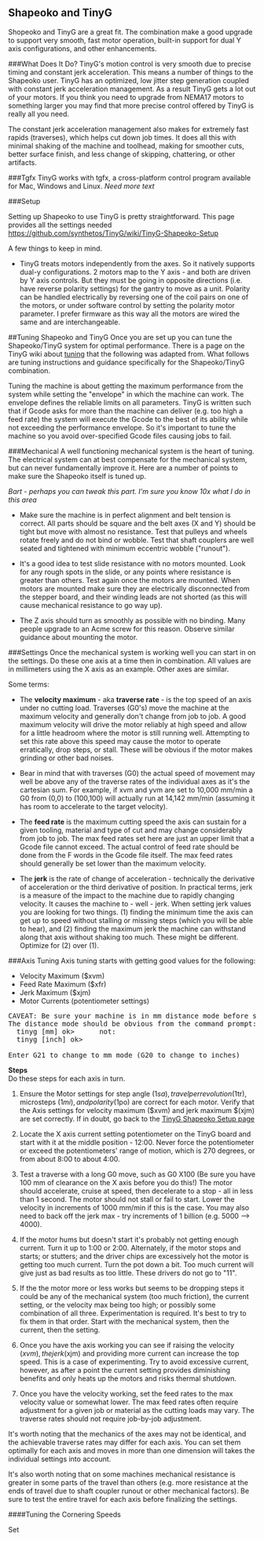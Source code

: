 ## Shapeoko and TinyG
Shopeoko and TinyG are a great fit. The combination make a good upgrade to support very smooth, fast motor operation, built-in support for dual Y axis configurations, and other enhancements. 

###What Does It Do?
TinyG's motion control is very smooth due to precise timing and constant jerk acceleration. This means a number of things to the Shapeoko user. TinyG has an optimized, low jitter step generation coupled with constant jerk acceleration management. As a result TinyG gets a lot out of your motors. If you think you need to upgrade from NEMA17 motors to something larger you may find that more precise control offered by TinyG is really all you need.

The constant jerk acceleration management also makes for extremely fast rapids (traverses), which helps cut down job times. It does all this with minimal shaking of the machine and toolhead, making for smoother cuts, better surface finish, and less change of skipping, chattering, or other artifacts.

<Insert video here>

###Tgfx
TinyG works with tgfx, a cross-platform control program available for Mac, Windows and Linux. 
_Need more text_

###Setup

Setting up Shapeoko to use TinyG is pretty straightforward. This page provides all the settings needed
https://github.com/synthetos/TinyG/wiki/TinyG-Shapeoko-Setup

A few things to keep in mind.

* TinyG treats motors independently from the axes. So it natively supports dual-y configurations. 2 motors map to the Y axis - and both are driven by Y axis controls. But they must be going in opposite directions (i.e. have reverse polarity settings) for the gantry to move as a unit. Polarity can be handled electrically by reversing one of the coil pairs on one of the motors, or under software control by setting the polarity motor parameter. I prefer firmware as this way all the motors are wired the same and are interchangeable.

##Tuning Shapeoko and TinyG
Once you are set up you can tune the Shapeoko/TinyG system for optimal performance. There is a page on the TinyG wiki about [tuning](https://github.com/synthetos/TinyG/wiki/TinyG-Tuning) that the following was adapted from. What follows are tuning instructions and guidance specifically for the Shapeoko/TinyG combination.

Tuning the machine is about getting the maximum performance from the system while setting the "envelope" in which the machine can work. The envelope defines the reliable limits on all parameters. TinyG is written such that if Gcode asks for more than the machine can deliver (e.g. too high a feed rate) the system will execute the Gcode to the best of its ability while not exceeding the performance envelope. So it's important to tune the machine so you avoid over-specified Gcode files causing jobs to fail.

###Mechanical
A well functioning mechanical system is the heart of tuning. The electrical system can at best compensate for the mechanical system, but can never fundamentally improve it. Here are a number of points to make sure the Shapeoko itself is tuned up.

_Bart - perhaps you can tweak this part. I'm sure you know 10x what I do in this area_

* Make sure the machine is in perfect alignment and belt tension is correct. All parts should be square and the belt axes (X and Y) should be tight but move with almost no resistance. Test that pulleys and wheels rotate freely and do not bind or wobble. Test that shaft couplers are well seated and tightened with minimum eccentric wobble ("runout").

* It's a good idea to test slide resistance with no motors mounted. Look for any rough spots in the slide, or any points where resistance is greater than others. Test again once the motors are mounted. When motors are mounted make sure they are electrically disconnected from the stepper board, and their winding leads are not shorted (as this will cause mechanical resistance to go way up).

* The Z axis should turn as smoothly as possible with no binding. Many people upgrade to an Acme screw for this reason. Observe similar guidance about mounting the motor.

###Settings
Once the mechanical system is working well you can start in on the settings. Do these one axis at a time then in combination. All values are in millimeters using the X axis as an example. Other axes are similar.

Some terms:

* The **velocity maximum** - aka **traverse rate** - is the top speed of an axis under no cutting load. Traverses (G0's) move the machine at the maximum velocity and generally don't change from job to job. A good maximum velocity will drive the motor reliably at high speed and allow for a little headroom where the motor is still running well. Attempting to set this rate above this speed may cause the motor to operate erratically, drop steps, or stall. These will be obvious if the motor makes grinding or other bad noises.

* Bear in mind that with traverses (G0) the actual speed of movement may well be above any of the traverse rates of the individual axes as it's the cartesian sum. For example, if xvm and yvm are set to 10,000 mm/min a G0 from (0,0) to (100,100) will actually run at 14,142 mm/min (assuming it has room to accelerate to the target velocity). 

* The **feed rate** is the maximum cutting speed the axis can sustain for a given tooling, material and type of cut and may change considerably from job to job. The max feed rates set here are just an upper limit that a Gcode file cannot exceed. The actual control of feed rate should be done from the F words in the Gcode file itself. The max feed rates should generally be set lower than the maximum velocity.

* The **jerk** is the rate of change of acceleration - technically the derivative of acceleration or the third derivative of position. In practical terms, jerk is a measure of the impact to the machine due to rapidly changing velocity. It causes the machine to - well - jerk. When setting jerk values you are looking for two things. (1) finding the minimum time the axis can get up to speed without stalling or missing steps (which you will be able to hear), and (2) finding the maximum jerk the machine can withstand along that axis without shaking too much. These might be different. Optimize for (2) over (1). 

###Axis Tuning
Axis tuning starts with getting good values for the following:

* Velocity Maximum ($xvm)
* Feed Rate Maximum ($xfr)
* Jerk Maximum ($xjm)
* Motor Currents (potentiometer settings)

<pre>
CAVEAT: Be sure your machine is in mm distance mode before starting. 
The distance mode should be obvious from the command prompt:
  tinyg [mm] ok>      not:
  tinyg [inch] ok>

Enter G21 to change to mm mode (G20 to change to inches)
</pre>

**Steps**<br>
Do these steps for each axis in turn.

1. Ensure the Motor settings for step angle ($1sa), travel per revolution ($1tr), microsteps ($1mi), and polarity ($1po) are correct for each motor. Verify that the Axis settings for velocity maximum ($xvm) and jerk maximum $(xjm) are set correctly. If in doubt, go back to the [TinyG Shapeoko Setup page](https://github.com/synthetos/TinyG/wiki/TinyG-Shapeoko-Setup)

1. Locate the X axis current setting potentiometer on the TinyG board and start with it at the middle position - 12:00. Never force the potentiometer or exceed the potentiometers' range of motion, which is 270 degrees, or from about 8:00 to about 4:00. 

1. Test a traverse with a long G0 move, such as G0 X100 (Be sure you have 100 mm of clearance on the X axis before you do this!) The motor should accelerate, cruise at speed, then decelerate to a stop - all in less than 1 second. The motor should not stall or fail to start. Lower the velocity in increments of 1000 mm/min if this is the case. You may also need to back off the jerk max - try increments of 1 billion (e.g. 5000 --> 4000).

1. If the motor hums but doesn't start it's probably not getting enough current. Turn it up to 1:00 or 2:00. Alternately, if the motor stops and starts; or stutters; and the driver chips are excessively hot the motor is getting too much current. Turn the pot down a bit. Too much current will give just as bad results as too little. These drivers do not go to "11".

1. If the the motor more or less works but seems to be dropping steps it could be any of the mechanical system (too much friction), the current setting, or the velocity max being too high; or possibly some combination of all three. Experimentation is required. It's best to try to fix them in that order. Start with the mechanical system, then the current, then the setting.

1. Once you have the axis working you can see if raising the velocity ($xvm), the jerk ($xjm) and providing more current can increase the top speed. This is a case of experimenting. Try to avoid excessive current, however, as after a point the current setting provides diminishing benefits and only heats up the motors and risks thermal shutdown. 

1. Once you have the velocity working, set the feed rates to the max velocity value or somewhat lower. The max feed rates often require adjustment for a given job or material as the cutting loads may vary. The traverse rates should not require job-by-job adjustment.

It's worth noting that the mechanics of the axes may not be identical, and the achievable traverse rates may differ for each axis. You can set them optimally for each axis and moves in more than one dimension will takes the individual settings into account.

It's also worth noting that on some machines mechanical resistance is greater in some parts of the travel than others (e.g. more resistance at the ends of travel due to shaft coupler runout or other mechanical factors). Be sure to test the entire travel for each axis before finalizing the settings.

####Tuning the Cornering Speeds

Set 
